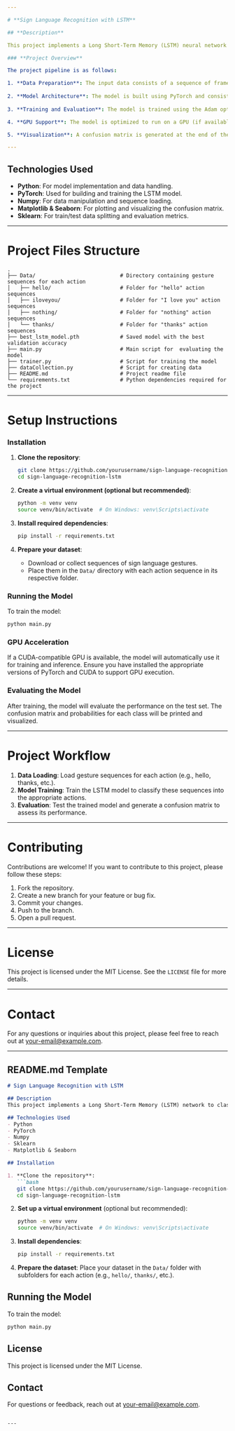 ```yaml
---

# **Sign Language Recognition with LSTM**

## **Description**

This project implements a Long Short-Term Memory (LSTM) neural network to classify sequences of sign language gestures. The system is trained on a dataset containing sequences of hand gesture frames for different actions in American Sign Language (ASL), such as 'nothing', 'hello', 'thanks', and 'I love you'. The model is designed to recognize these gestures from input sequences and classify them accurately into their respective categories.

### **Project Overview**

The project pipeline is as follows:

1. **Data Preparation**: The input data consists of a sequence of frames, with each frame represented as a numpy array of key points (features). These sequences are pre-processed and stored in a folder structure where each action category contains multiple gesture sequences.
   
2. **Model Architecture**: The model is built using PyTorch and consists of three LSTM layers followed by fully connected (dense) layers. The LSTM layers are designed to capture temporal dependencies in the gesture sequences. The final classification is performed using a softmax activation function to output probabilities for each gesture class.
   
3. **Training and Evaluation**: The model is trained using the Adam optimizer and cross-entropy loss. Training is performed with early stopping to prevent overfitting, and the best model is saved. The performance of the model is evaluated using a confusion matrix and class-wise probabilities on the test set.

4. **GPU Support**: The model is optimized to run on a GPU (if available) for faster computation. This is handled using PyTorch's `torch.device`.

5. **Visualization**: A confusion matrix is generated at the end of the training process to visualize the performance of the model, showing the predicted versus actual gesture categories.

---
```


## **Technologies Used**
- **Python**: For model implementation and data handling.
- **PyTorch**: Used for building and training the LSTM model.
- **Numpy**: For data manipulation and sequence loading.
- **Matplotlib & Seaborn**: For plotting and visualizing the confusion matrix.
- **Sklearn**: For train/test data splitting and evaluation metrics.

---

# **Project Files Structure**
```plaintext
.
├── Data/                           # Directory containing gesture sequences for each action
│   ├── hello/                      # Folder for "hello" action sequences
│   ├── iloveyou/                   # Folder for "I love you" action sequences
│   ├── nothing/                    # Folder for "nothing" action sequences
│   └── thanks/                     # Folder for "thanks" action sequences
├── best_lstm_model.pth             # Saved model with the best validation accuracy
├── main.py                         # Main script for  evaluating the model
├── trainer.py                      # Script for training the model
├── dataCollection.py               # Script for creating data
├── README.md                       # Project readme file
└── requirements.txt                # Python dependencies required for the project
```

---

# **Setup Instructions**

### **Installation**

1. **Clone the repository**:
   ```bash
   git clone https://github.com/yourusername/sign-language-recognition-lstm.git
   cd sign-language-recognition-lstm
   ```

2. **Create a virtual environment (optional but recommended)**:
   ```bash
   python -m venv venv
   source venv/bin/activate  # On Windows: venv\Scripts\activate
   ```

3. **Install required dependencies**:
   ```bash
   pip install -r requirements.txt
   ```

4. **Prepare your dataset**:
   - Download or collect sequences of sign language gestures.
   - Place them in the `Data/` directory with each action sequence in its respective folder.

### **Running the Model**

To train the model:

```bash
python main.py
```

### **GPU Acceleration**

If a CUDA-compatible GPU is available, the model will automatically use it for training and inference. Ensure you have installed the appropriate versions of PyTorch and CUDA to support GPU execution.

### **Evaluating the Model**

After training, the model will evaluate the performance on the test set. The confusion matrix and probabilities for each class will be printed and visualized.

---

# **Project Workflow**

1. **Data Loading**: Load gesture sequences for each action (e.g., hello, thanks, etc.).
2. **Model Training**: Train the LSTM model to classify these sequences into the appropriate actions.
3. **Evaluation**: Test the trained model and generate a confusion matrix to assess its performance.

---

# **Contributing**

Contributions are welcome! If you want to contribute to this project, please follow these steps:

1. Fork the repository.
2. Create a new branch for your feature or bug fix.
3. Commit your changes.
4. Push to the branch.
5. Open a pull request.

---

# **License**

This project is licensed under the MIT License. See the `LICENSE` file for more details.

---

# **Contact**

For any questions or inquiries about this project, please feel free to reach out at your-email@example.com.

---

## **README.md Template**

```markdown
# Sign Language Recognition with LSTM

## Description
This project implements a Long Short-Term Memory (LSTM) network to classify sequences of hand gestures in sign language. The model is trained to recognize actions such as 'hello', 'thanks', 'nothing', and 'I love you', using a dataset of gesture sequences. The model is built with PyTorch and supports GPU acceleration for efficient training.

## Technologies Used
- Python
- PyTorch
- Numpy
- Sklearn
- Matplotlib & Seaborn

## Installation

1. **Clone the repository**:
   ```bash
   git clone https://github.com/yourusername/sign-language-recognition-lstm.git
   cd sign-language-recognition-lstm
   ```

2. **Set up a virtual environment** (optional but recommended):
   ```bash
   python -m venv venv
   source venv/bin/activate  # On Windows: venv\Scripts\activate
   ```

3. **Install dependencies**:
   ```bash
   pip install -r requirements.txt
   ```

4. **Prepare the dataset**:
   Place your dataset in the `Data/` folder with subfolders for each action (e.g., `hello/`, `thanks/`, etc.).

## Running the Model
To train the model:
```bash
python main.py
```

## License
This project is licensed under the MIT License.

## Contact
For questions or feedback, reach out at your-email@example.com.
```

---

